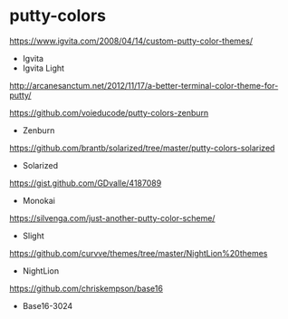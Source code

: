putty-colors
============

https://www.igvita.com/2008/04/14/custom-putty-color-themes/
  * Igvita
  * Igvita Light
  
http://arcanesanctum.net/2012/11/17/a-better-terminal-color-theme-for-putty/
  
https://github.com/voieducode/putty-colors-zenburn
  * Zenburn

https://github.com/brantb/solarized/tree/master/putty-colors-solarized
  * Solarized

https://gist.github.com/GDvalle/4187089
  * Monokai

https://silvenga.com/just-another-putty-color-scheme/
  * Slight
 
https://github.com/curvve/themes/tree/master/NightLion%20themes
  * NightLion

https://github.com/chriskempson/base16
  * Base16-3024 
 

  
